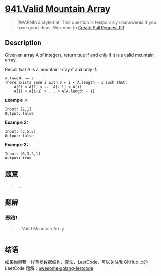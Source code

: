 # [941.Valid Mountain Array][title]

> [!WARNING|style:flat]
> This question is temporarily unanswered if you have good ideas. Welcome to [Create Pull Request PR](https://github.com/kylesliu/awesome-golang-leetcode)

## Description

Given an array A of integers, return true if and only if it is a valid mountain array.

Recall that A is a mountain array if and only if:

    A.length >= 3
    There exists some i with 0 < i < A.length - 1 such that:
        A[0] < A[1] < ... A[i-1] < A[i]
        A[i] > A[i+1] > ... > A[A.length - 1]


**Example 1:**

```
Input: [2,1]
Output: false
```

**Example 2:**

```
Input: [3,5,5]
Output: false
```

**Example 3:**

```
Input: [0,3,2,1]
Output: true
```

## 题意
> ...

## 题解

### 思路1
> ...
Valid Mountain Array
```go
```


## 结语

如果你同我一样热爱数据结构、算法、LeetCode，可以关注我 GitHub 上的 LeetCode 题解：[awesome-golang-leetcode][me]

[title]: https://leetcode.com/problems/valid-mountain-array/
[me]: https://github.com/kylesliu/awesome-golang-leetcode
